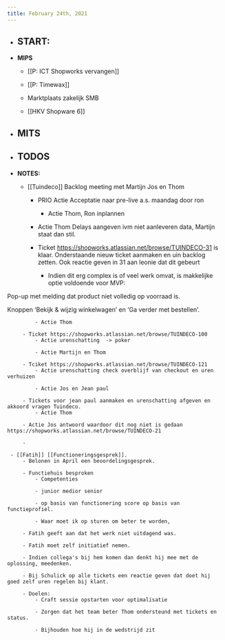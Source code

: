 ```yaml
---
title: February 24th, 2021
---
```


- **START:**
	 - 

- **MIPS** 
	 - [[P: ICT Shopworks vervangen]]

	 - [[P: Timewax]]

	 - Marktplaats zakelijk SMB

	 - [[HKV Shopware 6]]

- **MITS**
	 - 

- **TODOS**
	 - 

- **NOTES:**
	 - [[Tuindeco]] Backlog meeting met Martijn Jos en Thom
		 - PRIO Actie Acceptatie naar pre-live a.s. maandag door ron
			 - Actie Thom, Ron inplannen 

		 - Actie Thom Delays aangeven ivm niet aanleveren data, Martijn staat dan stil.

		 - Ticket https://shopworks.atlassian.net/browse/TUINDECO-31 is klaar.  Onderstaande nieuw ticket aanmaken en uin backlog zetten. Ook reactie geven in 31 aan leonie dat dit gebeurt 
			 - Indien dit erg complex is of veel werk omvat, is makkelijke optie voldoende voor MVP: 

Pop-up met melding dat product niet volledig op voorraad is. 

Knoppen ‘Bekijk & wijzig winkelwagen’ en ‘Ga verder met bestellen’.

			 - Actie Thom

		 - Ticket https://shopworks.atlassian.net/browse/TUINDECO-100
			 - Actie urenschatting  -> poker 

			 - Actie Martijn en Thom

		 - Tciket https://shopworks.atlassian.net/browse/TUINDECO-121 
			 - Actie urenschatting check overblijf van checkout en uren verhuizen 

			 - Actie Jos en Jean paul 

		 - Tickets voor jean paul aanmaken en urenschatting afgeven en akkoord vragen Tuindeco.
			 - Actie Thom

		 - Actie Jos antwoord waardoor dit nog niet is gedaan https://shopworks.atlassian.net/browse/TUINDECO-21

		 - 

	 - [[Fatih]] [[Functioneringsgesprek]].
		 - Belonen in April een beoordelingsgesprek.

		 - Functiehuis besproken
			 - Competenties

			 - junior medior senior

			 - op basis van functionering score op basis van functieprofiel.

			 - Waar moet ik op sturen om beter te worden,

		 - Fatih geeft aan dat het werk niet uitdagend was. 

		 - Fatih moet zelf initiatief nemen.

		 - Indien collega's bij hem komen dan denkt hij mee met de oplossing, meedenken. 

		 - Bij Schulick op alle tickets een reactie geven dat doet hij goed zelf uren regelen bij klant.

		 - Doelen:
			 - Craft sessie opstarten voor optimalisatie

			 - Zorgen dat het team beter Thom ondersteund met tickets en status.

			 - Bijhouden hoe hij in de wedstrijd zit 
